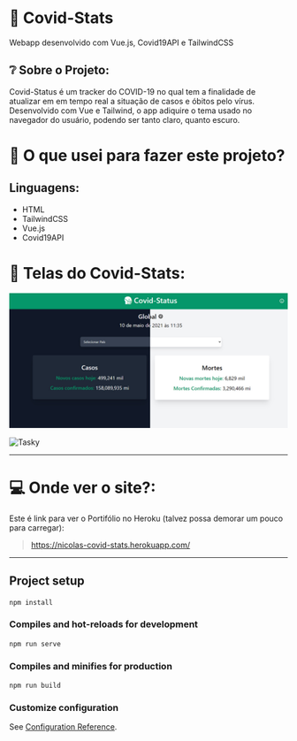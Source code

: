 # :syringe: Covid-Stats
Webapp desenvolvido com Vue.js, Covid19API e TailwindCSS


## ❔ Sobre o Projeto:

Covid-Status é um tracker do COVID-19 no qual tem a finalidade de atualizar em em tempo real a situação
de casos e óbitos pelo vírus. Desenvolvido com Vue e Tailwind, o app adiquire o tema usado no navegador do usuário,
podendo ser tanto claro, quanto escuro.

# :thinking: O que usei para fazer este projeto?
## Linguagens:
- HTML
- TailwindCSS
- Vue.js
- Covid19API

# 📱 Telas do Covid-Stats:
![Covid-Stats Global](https://github.com/bloodstormm/covid-stats/blob/master/src/assets/covid-stats.jpg)


![Tasky](https://github.com/bloodstormm/covid-stats/blob/master/src/assets/covid-stats-brasil.jpg)

---

# :computer: Onde ver o site?:

Este é link para ver o Portifólio no Heroku (talvez possa demorar um pouco para carregar): 
> https://nicolas-covid-stats.herokuapp.com/

---

## Project setup
```
npm install
```

### Compiles and hot-reloads for development
```
npm run serve
```

### Compiles and minifies for production
```
npm run build
```

### Customize configuration
See [Configuration Reference](https://cli.vuejs.org/config/).

